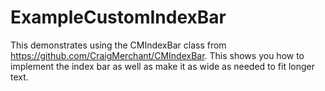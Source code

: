 ExampleCustomIndexBar
=====================

This demonstrates using the CMIndexBar class from https://github.com/CraigMerchant/CMIndexBar. This shows you how to implement the index bar as well as make it as wide as needed to fit longer text.
